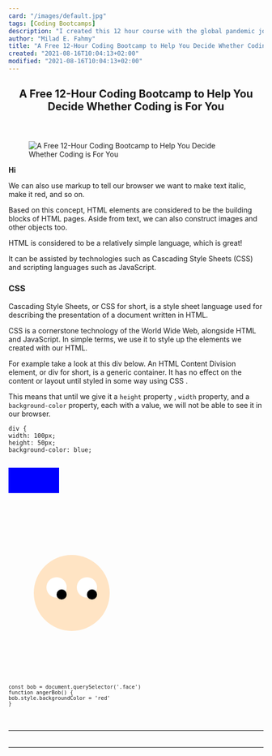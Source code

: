 ```yaml
---
card: "/images/default.jpg"
tags: [Coding Bootcamps]
description: "I created this 12 hour course with the global pandemic job si"
author: "Milad E. Fahmy"
title: "A Free 12-Hour Coding Bootcamp to Help You Decide Whether Coding is For You"
created: "2021-08-16T10:04:13+02:00"
modified: "2021-08-16T10:04:13+02:00"
---
```

<div class="site-wrapper">
<main id="site-main" class="site-main outer">
<div class="inner">
<article class="post-full post tag-coding-bootcamps tag-learning-to-code tag-learn-to-code tag-web-development tag-software-development ">
<header class="post-full-header">
<h1 class="post-full-title">A Free 12-Hour Coding Bootcamp to Help You Decide Whether Coding is For You</h1>
</header>
<figure class="post-full-image">
<picture>
<source media="(max-width: 700px)" sizes="1px" srcset="data:image/gif;base64,R0lGODlhAQABAIAAAAAAAP///yH5BAEAAAAALAAAAAABAAEAAAIBRAA7 1w">
<source media="(min-width: 701px)" sizes="(max-width: 800px) 400px,
(max-width: 1170px) 700px,
1400px" srcset="/news/content/images/size/w300/2021/01/coding-bootcamp.png 300w,
/news/content/images/size/w600/2021/01/coding-bootcamp.png 600w,
/news/content/images/size/w1000/2021/01/coding-bootcamp.png 1000w,
/news/content/images/size/w2000/2021/01/coding-bootcamp.png 2000w">
<img onerror="this.style.display='none'" src="/news/content/images/size/w2000/2021/01/coding-bootcamp.png" alt="A Free 12-Hour Coding Bootcamp to Help You Decide Whether Coding is For You">
</picture>
</figure>
<section class="post-full-content">
<div class="post-content">
<meta charset="utf-8">
<title>Styling in CSS</title>
<b>Hi</b>
<p>We can also use markup to tell our browser we want to make text italic, make it red, and so on.</p><p>Based on this concept, HTML elements are considered to be the building blocks of HTML pages. Aside from text, we can also construct images and other objects too.</p><p>HTML is considered to be a relatively simple language, which is great!</p><p>It can be assisted by technologies such as Cascading Style Sheets (CSS) and scripting languages such as JavaScript.</p><h3 id="css">CSS</h3><p>Cascading Style Sheets, or CSS for short, is a style sheet language used for describing the presentation of a document written in HTML.<sup> </sup></p><p>CSS is a cornerstone technology of the World Wide Web, alongside HTML and JavaScript. In simple terms, we use it to style up the elements we created with our HTML.</p><p>For example take a look at this div below. An HTML Content Division element, or div for short, is a generic container. It has no effect on the content or layout until styled in some way using CSS . </p><p>This means that until we give it a <code>height</code> property , <code>width</code> property, and a <code>background-color</code> property, each with a value, we will not be able to see it in our browser.</p><pre><code class="language-CSS">div {
width: 100px;
height: 50px;
background-color: blue;
<meta charset="utf-8">
<title>Styling in CSS</title>
<div style="width: 100px;
height: 50px;
background-color: blue;"></div>
<meta charset="utf-8">
<title>Bob</title>
<div class="face" style="background-color: bisque; height: 150px; width: 150px; border-radius: 75px; margin-left: 50px; margin-top: 80px; margin-bottom: 80px;">
<div class="eye-container" style="display: flex; flex-direction: row; padding-left: 15px; padding-top: 20px;">
<div class="eye" style="background-color: white; height: 40px; width: 40px; border-radius: 20px; margin: 10px;">
<div class="pupil" style="background-color: black; height: 20px; width: 20px; border-radius: 10px; margin: 10px 0px 10px 20px;"></div>
</div>
<div class="eye" style="background-color: white; height: 40px; width: 40px; border-radius: 20px; margin: 10px;">
<div class="pupil" style="background-color: black; height: 20px; width: 20px; border-radius: 10px; margin: 10px 0px 10px 20px;"></div>
</div>
</div>
</div>
<pre><code class="language-JavaScript">const bob = document.querySelector('.face')
function angerBob() {
bob.style.backgroundColor = 'red'
}
</div>
<hr>
<hr>
</section>
</article>
</div>
</main>
</div>
<!-- Google Tag Manager (noscript) -->
<!-- End Google Tag Manager (noscript) -->
